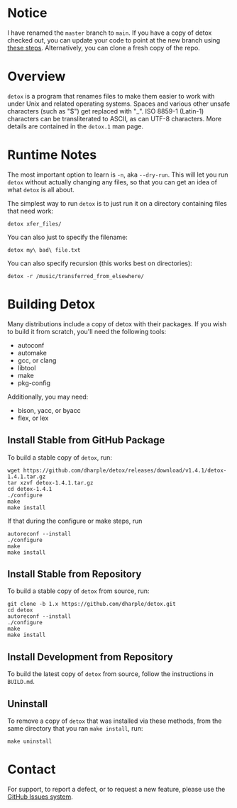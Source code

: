 # Notice

I have renamed the `master` branch to `main`.  If you have a copy of detox
checked out, you can update your code to point at the new branch using
[these steps](https://gist.github.com/dharple/79b51d1c2fc0fea64fb84659581a6dc9).
Alternatively, you can clone a fresh copy of the repo.

# Overview

`detox` is a program that renames files to make them easier to work with under
Unix and related operating systems.  Spaces and various other unsafe
characters (such as "$") get replaced with "_".  ISO 8859-1 (Latin-1)
characters can be transliterated to ASCII, as can UTF-8 characters.
More details are contained in the `detox.1` man page.

# Runtime Notes

The most important option to learn is `-n`, aka `--dry-run`.  This will let you
run `detox` without actually changing any files, so that you can get an idea
of what `detox` is all about.

The simplest way to run `detox` is to just run it on a directory containing
files that need work:

```
detox xfer_files/
```

You can also just to specify the filename:

```
detox my\ bad\ file.txt
```

You can also specify recursion (this works best on directories):

```
detox -r /music/transferred_from_elsewhere/
```

# Building Detox

Many distributions include a copy of detox with their packages.  If you wish to
build it from scratch, you'll need the following tools:

- autoconf
- automake
- gcc, or clang
- libtool
- make
- pkg-config

Additionally, you may need:

- bison, yacc, or byacc
- flex, or lex

## Install Stable from GitHub Package

To build a stable copy of `detox`, run:

```
wget https://github.com/dharple/detox/releases/download/v1.4.1/detox-1.4.1.tar.gz
tar xzvf detox-1.4.1.tar.gz
cd detox-1.4.1
./configure
make
make install
```

If that during the configure or make steps, run
```
autoreconf --install
./configure
make
make install
```

## Install Stable from Repository

To build a stable copy of `detox` from source, run:

```
git clone -b 1.x https://github.com/dharple/detox.git
cd detox
autoreconf --install
./configure
make
make install
```

## Install Development from Repository

To build the latest copy of `detox` from source, follow the instructions in
`BUILD.md`.

## Uninstall

To remove a copy of `detox` that was installed via these methods, from the same
directory that you ran `make install`, run:

```
make uninstall
```

# Contact

For support, to report a defect, or to request a new feature, please use the
[GitHub Issues system].

[GitHub Issues system]: https://github.com/dharple/detox/issues/
